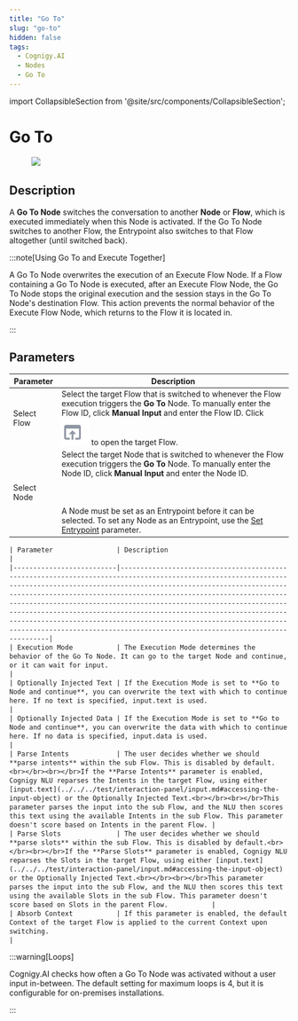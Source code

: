 ```yaml
---
title: "Go To" 
slug: "go-to" 
hidden: false 
tags:
  - Cognigy.AI
  - Nodes
  - Go To
---
```

import CollapsibleSection from '@site/src/components/CollapsibleSection';


# Go To

<figure>
  <img class="image-center" src="../../../../../../static/img/_assets/ai/build/node-reference/logic/go-to.png" width="50%" />
</figure>

## Description

A **Go To Node** switches the conversation to another **Node** or **Flow**, which is executed immediately when this Node is activated. If the Go To Node switches to another Flow, the Entrypoint also switches to that Flow altogether (until switched back).

:::note[Using Go To and Execute Together]

  A Go To Node overwrites the execution of an Execute Flow Node. If a Flow containing a Go To Node is executed, after an Execute Flow Node, the Go To Node stops the original execution and the session stays in the Go To Node's destination Flow. This action prevents the normal behavior of the Execute Flow Node, which returns to the Flow it is located in.

:::


## Parameters

| Parameter   | Description                                                                                                                                                                                                                                                                                                                                                      |
|-------------|------------------------------------------------------------------------------------------------------------------------------------------------------------------------------------------------------------------------------------------------------------------------------------------------------------------------------------------------------------------|
| Select Flow | Select the target Flow that is switched to whenever the Flow execution triggers the **Go To** Node. To manually enter the Flow ID, click **Manual Input** and enter the Flow ID. Click ![target-flow](../../../../../static/img/_assets/icons/target-flow.svg) to open the target Flow.                                                                          |
| Select Node | Select the target Node that is switched to whenever the Flow execution triggers the **Go To** Node. To manually enter the Node ID, click **Manual Input** and enter the Node ID. <br></br><br></br>A Node must be set as an Entrypoint before it can be selected. To set any Node as an Entrypoint, use the [Set Entrypoint](../../nodes/overview.md) parameter. |

<CollapsibleSection title="Advanced">

    | Parameter                | Description                                                                                                                                                                                                                                                                                                                                                                                                                                                                                                                                                  |
    |--------------------------|--------------------------------------------------------------------------------------------------------------------------------------------------------------------------------------------------------------------------------------------------------------------------------------------------------------------------------------------------------------------------------------------------------------------------------------------------------------------------------------------------------------------------------------------------------------|
    | Execution Mode           | The Execution Mode determines the behavior of the Go To Node. It can go to the target Node and continue, or it can wait for input.                                                                                                                                                                                                                                                                                                                                                                                                                           |
    | Optionally Injected Text | If the Execution Mode is set to **Go to Node and continue**, you can overwrite the text with which to continue here. If no text is specified, input.text is used.                                                                                                                                                                                                                                                                                                                                                                                            |
    | Optionally Injected Data | If the Execution Mode is set to **Go to Node and continue**, you can overwrite the data with which to continue here. If no data is specified, input.data is used.                                                                                                                                                                                                                                                                                                                                                                                            |
    | Parse Intents            | The user decides whether we should **parse intents** within the sub Flow. This is disabled by default.<br></br><br></br>If the **Parse Intents** parameter is enabled, Cognigy NLU reparses the Intents in the target Flow, using either [input.text](../../../test/interaction-panel/input.md#accessing-the-input-object) or the Optionally Injected Text.<br></br><br></br>This parameter parses the input into the sub Flow, and the NLU then scores this text using the available Intents in the sub Flow. This parameter doesn't score based on Intents in the parent Flow. |
    | Parse Slots              | The user decides whether we should **parse slots** within the sub Flow. This is disabled by default.<br></br><br></br>If the **Parse Slots** parameter is enabled, Cognigy NLU reparses the Slots in the target Flow, using either [input.text](../../../test/interaction-panel/input.md#accessing-the-input-object) or the Optionally Injected Text.<br></br><br></br>This parameter parses the input into the sub Flow, and the NLU then scores this text using the available Slots in the sub Flow. This parameter doesn't score based on Slots in the parent Flow.           |
    | Absorb Context           | If this parameter is enabled, the default Context of the target Flow is applied to the current Context upon switching.                                                                                                                                                                                                                                                                                                                                                                                                                                       |

</CollapsibleSection>


:::warning[Loops]

  Cognigy.AI checks how often a Go To Node was activated without a user input in-between. The default setting for maximum loops is 4, but it is configurable for on-premises installations.

:::

